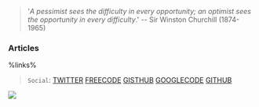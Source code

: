 
>  '*A pessimist sees the difficulty in every opportunity; an optimist sees the opportunity in every difficulty*.'
> -- Sir Winston Churchill (1874-1965)

<div style="clear:both"></div>

### Articles ###

%links%

> `Social`: 
> [TWITTER](https://twitter.com/coderofsalvatio)
> [FREECODE](https://freecode.com/users/coderofsalvation)
> [GISTHUB](https://gist.github.com/coderofsalvation)
> [GOOGLECODE](http://code.google.com/u/112470227268869335499)
> [GITHUB](https://github.com/coderofsalvation)

<img src="/data/upload/images/contact.png"/>
